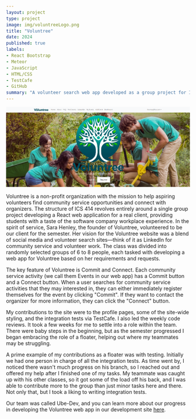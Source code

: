 ```yaml
---
layout: project
type: project
image: img/voluntreeLogo.png
title: "Voluntree"
date: 2024
published: true
labels:
- React Bootstrap
- Meteor
- JavaScript
- HTML/CSS
- TestCafe
- GitHub
summary: "A volunteer search web app developed as a group project for ICS 414."
---
```


<div class="text-center">
    <img class="pb-3" src="../img/voluntree-landing.png" alt="Voluntree landing page" width="1200px">
</div>

Voluntree is a non-profit organization with the mission to help aspiring volunteers find community service opportunities and connect with organizers. The structure of ICS 414 revolves entirely around a single group project developing a React web application for a real client, providing students with a taste of the software company workplace experience. In the spirit of service, Sara Henley, the founder of Voluntree, volunteered to be our client for the semester. Her vision for the Voluntree website was a blend of social media and volunteer search sites—think of it as LinkedIn for community service and volunteer work. The class was divided into randomly selected groups of 6 to 8 people, each tasked with developing a web app for Voluntree based on her requirements and requests. 

The key feature of Voluntree is Commit and Connect. Each community service activity (we call them Events in our web app) has a Commit button and a Connect button. When a user searches for community service activities that they may interested in, they can either immediately register themselves for the event by clicking "Commit". If they want to contact the organizer for more information, they can click the "Connect" button.

My contributions to the site were to the profile pages, some of the site-wide styling, and the integration tests via TestCafe. I also led the weekly code reviews. It took a few weeks for me to settle into a role within the team. There were baby steps in the beginning, but as the semester progressed I began embracing the role of a floater, helping out where my teammates may be struggling. 

A prime example of my contributions as a floater was with testing. Initially we had one person in charge of all the integration tests. As time went by, I noticed there wasn't much progress on his branch, so I reached out and offered my help after I finished one of my tasks. My teammate was caught up with his other classes, so it got some of the load off his back, and I was able to contribute more to the group than just minor tasks here and there. Not only that, but I took a liking to writing integration tests.

Our team was called Ube-Dev, and you can learn more about our progress in developing the Voluntree web app in our development site [here](https://ube-dev.github.io/).
